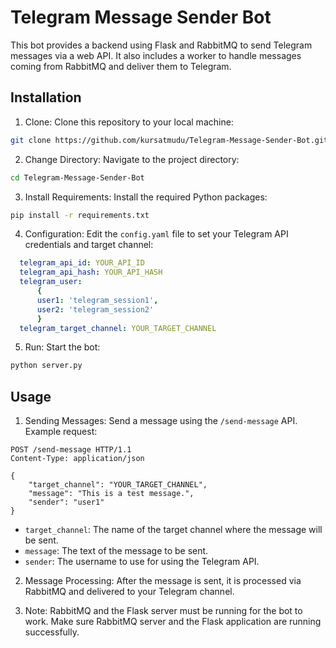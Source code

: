 # Telegram Message Sender Bot

This bot provides a backend using Flask and RabbitMQ to send Telegram messages via a web API. It also includes a worker to handle messages coming from RabbitMQ and deliver them to Telegram.


## Installation 

1. Clone: Clone this repository to your local machine:

```bash 
git clone https://github.com/kursatmudu/Telegram-Message-Sender-Bot.git
```

2. Change Directory: Navigate to the project directory:
```bash
cd Telegram-Message-Sender-Bot
```

3. Install Requirements: Install the required Python packages:
```bash
pip install -r requirements.txt
```

4. Configuration: Edit the `config.yaml` file to set your Telegram API credentials and target channel:
```yaml
  telegram_api_id: YOUR_API_ID
  telegram_api_hash: YOUR_API_HASH
  telegram_user:
      {
      user1: 'telegram_session1',
      user2: 'telegram_session2'
      }
  telegram_target_channel: YOUR_TARGET_CHANNEL
```

5. Run: Start the bot:
```bash
python server.py
```

## Usage

1. Sending Messages: Send a message using the `/send-message` API. Example request:
```http
POST /send-message HTTP/1.1
Content-Type: application/json

{
    "target_channel": "YOUR_TARGET_CHANNEL",
    "message": "This is a test message.",
    "sender": "user1"
}
```

   - `target_channel`: The name of the target channel where the message will be sent.
   - `message`: The text of the message to be sent.
   - `sender`: The username to use for using the Telegram API.

2. Message Processing: After the message is sent, it is processed via RabbitMQ and delivered to your Telegram channel.

3. Note: RabbitMQ and the Flask server must be running for the bot to work. Make sure RabbitMQ server and the Flask application are running successfully.